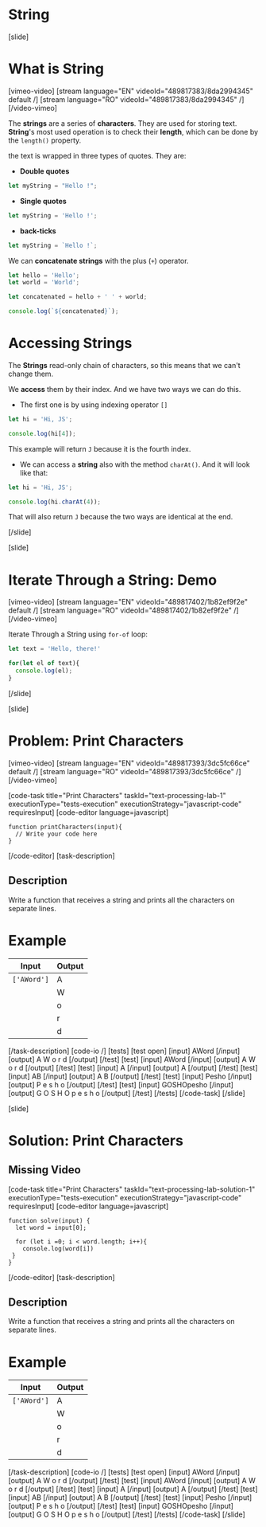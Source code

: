 # String

[slide]
# What is String

[vimeo-video]
[stream language="EN" videoId="489817383/8da2994345" default /]
[stream language="RO" videoId="489817383/8da2994345"  /]
[/video-vimeo]

The **strings** are a series of **characters**. They are used for storing text.
**String**'s most used operation is to check their **length**, which can be done by the `length()` property.

the text is wrapped in three types of quotes. They are:

-  **Double quotes**

```js
let myString = "Hello !";
```

-  **Single quotes**

```js
let myString = 'Hello !';
```

-  **back-ticks**

```js
let myString = `Hello !`;
```

We can **concatenate strings** with the plus (`+`) operator.

```js live
let hello = 'Hello';
let world = 'World';

let concatenated = hello + ' ' + world;

console.log(`${concatenated}`);
```

# Accessing Strings


The **Strings** read-only chain of characters, so this means that we can't change them.

We **access** them by their index. And we have two ways we can do this.

-  The first one is by using indexing operator `[]`

```js live
let hi = 'Hi, JS';

console.log(hi[4]);
```

This example will return `J` because it is the fourth index.

-  We can access a **string** also with the method `charAt()`. And it will look like that:

```js live
let hi = 'Hi, JS';

console.log(hi.charAt(4));
```

That will also return `J` because the two ways are identical at the end.

[/slide]

[slide]
# Iterate Through a String: Demo

[vimeo-video]
[stream language="EN" videoId="489817402/1b82ef9f2e" default /]
[stream language="RO" videoId="489817402/1b82ef9f2e"  /]
[/video-vimeo]

Iterate Through a String using `for-of` loop:

```js live
let text = 'Hello, there!'

for(let el of text){
  console.log(el);
}
```

[/slide]

[slide]
# Problem: Print Characters

[vimeo-video]
[stream language="EN" videoId="489817393/3dc5fc66ce" default /]
[stream language="RO" videoId="489817393/3dc5fc66ce"  /]
[/video-vimeo]

[code-task title="Print Characters" taskId="text-processing-lab-1" executionType="tests-execution" executionStrategy="javascript-code" requiresInput]
[code-editor language=javascript]

```
function printCharacters(input){
  // Write your code here
}
```

[/code-editor]
[task-description]
## Description
Write a function that receives a string and prints all the characters on separate lines.

# Example
  | **Input** | **Output** |
| --- | --- |
|`['AWord']`| A |
||W|
||o|
||r|
||d|

[/task-description]
[code-io /]
[tests]
[test open]
[input]
AWord
[/input]
[output]
A
W
o
r
d
[/output]
[/test]
[test]
[input]
AWord
[/input]
[output]
A
W
o
r
d
[/output]
[/test]
[test]
[input]
A
[/input]
[output]
A
[/output]
[/test]
[test]
[input]
AB
[/input]
[output]
A
B
[/output]
[/test]
[test]
[input]
Pesho
[/input]
[output]
P
e
s
h
o
[/output]
[/test]
[test]
[input]
GOSHOpesho
[/input]
[output]
G
O
S
H
O
p
e
s
h
o
[/output]
[/test]
[/tests]
[/code-task]
[/slide]

[slide]
# Solution: Print Characters

## Missing Video

[code-task title="Print Characters" taskId="text-processing-lab-solution-1" executionType="tests-execution" executionStrategy="javascript-code" requiresInput]
[code-editor language=javascript]

```
function solve(input) {
  let word = input[0];

  for (let i =0; i < word.length; i++){
    console.log(word[i])
 }
}
```

[/code-editor]
[task-description]
## Description
Write a function that receives a string and prints all the characters on separate lines.

# Example
  | **Input** | **Output** |
| --- | --- |
|`['AWord']`| A |
||W|
||o|
||r|
||d|


[/task-description]
[code-io /]
[tests]
[test open]
[input]
AWord
[/input]
[output]
A
W
o
r
d
[/output]
[/test]
[test]
[input]
AWord
[/input]
[output]
A
W
o
r
d
[/output]
[/test]
[test]
[input]
A
[/input]
[output]
A
[/output]
[/test]
[test]
[input]
AB
[/input]
[output]
A
B
[/output]
[/test]
[test]
[input]
Pesho
[/input]
[output]
P
e
s
h
o
[/output]
[/test]
[test]
[input]
GOSHOpesho
[/input]
[output]
G
O
S
H
O
p
e
s
h
o
[/output]
[/test]
[/tests]
[/code-task]
[/slide]